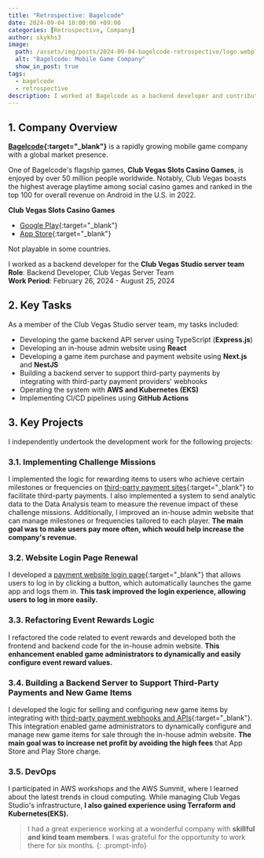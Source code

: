 ```yaml
---
title: "Retrospective: Bagelcode"
date: 2024-09-04 18:00:00 +09:00
categories: [Retrospective, Company]
author: skykhs3
image:
  path: /assets/img/posts/2024-09-04-bagelcode-retrospective/logo.webp?v=1000
  alt: "Bagelcode: Mobile Game Company"
  show_in_post: true
tags:
  - bagelcode
  - retrospective
description: I worked at Bagelcode as a backend developer and contributed to increasing the company's revenue.
---
```


<div markdown="1">

## 1. Company Overview

**[Bagelcode](https://www.bagelcode.com/en/){:target="_blank"}** is a rapidly growing mobile game company with a global market presence.

 One of Bagelcode's flagship games, **Club Vegas Slots Casino Games**, is enjoyed by over 50 million people worldwide. Notably, Club Vegas boasts the highest average playtime among social casino games and ranked in the top 100 for overall revenue on Android in the U.S. in 2022.

**Club Vegas Slots Casino Games**
- [Google Play](https://play.google.com/store/apps/details?id=com.bagelcode.slots1){:target="_blank"}
- [App Store](https://apps.apple.com/us/app/club-vegas-slots-casino-games/id1201054588){:target="_blank"}

Not playable in some countries.

I worked as a backend developer for the **Club Vegas Studio server team**<br/>
**Role**: Backend Developer, Club Vegas Server Team<br/>
**Work Period**: February 26, 2024 - August 25, 2024<br/>

## 2. Key Tasks
As a member of the Club Vegas Studio server team, my tasks included:
- Developing the game backend API server using TypeScript (**Express.js**)
- Developing an in-house admin website using **React**
- Developing a game item purchase and payment website using **Next.js** and **NestJS**
- Building a backend server to support third-party payments by integrating with third-party payment providers' webhooks
- Operating the system with **AWS and Kubernetes (EKS)**
- Implementing CI/CD pipelines using **GitHub Actions**

## 3. Key Projects
I independently undertook the development work for the following projects:

### 3.1. Implementing Challenge Missions
I implemented the logic for rewarding items to users who achieve certain milestones or frequencies on [third-party payment sites](https://store.clubvegasslots.com/){:target="_blank"} to facilitate third-party payments. I also implemented a system to send analytic data to the Data Analysis team to measure the revenue impact of these challenge missions. Additionally, I improved an in-house admin website that can manage milestones or frequencies tailored to each player. **The main goal was to make users pay more often, which would help increase the company's revenue.**

### 3.2. Website Login Page Renewal
I developed a [payment website login page](https://playclubvegas.com/){:target="_blank"} that allows users to log in by clicking a button, which automatically launches the game app and logs them in. **This task improved the login experience, allowing users to log in more easily.**

### 3.3. Refactoring Event Rewards Logic
I refactored the code related to event rewards and developed both the frontend and backend code for the in-house admin website. **This enhancement enabled game administrators to dynamically and easily configure event reward values.**

### 3.4. Building a Backend Server to Support Third-Party Payments and New Game Items
I developed the logic for selling and configuring new game items by integrating with [third-party payment webhooks and APIs](https://developers.appcharge.com/reference/getting-started-with-appcharge-api){:target="_blank"}. This integration enabled game administrators to dynamically configure and manage new game items for sale through the in-house admin website. **The main goal was to increase net profit by avoiding the high fees** that App Store and Play Store charge.

### 3.5. DevOps
I participated in AWS workshops and the AWS Summit, where I learned about the latest trends in cloud computing. While managing Club Vegas Studio's infrastructure, **I also gained experience using Terraform and Kubernetes(EKS).**

</div>


> I had a great experience working at a wonderful company with **skillful and kind team members**. I was grateful for the opportunity to work there for six months.
{: .prompt-info}